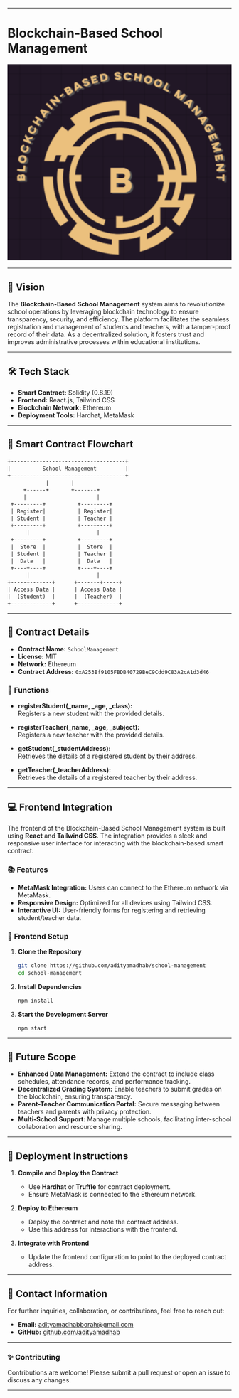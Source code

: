 
---

# Blockchain-Based School Management

![Project Logo](logo.png)

---

## 🎯 **Vision**

The **Blockchain-Based School Management** system aims to revolutionize school operations by leveraging blockchain technology to ensure transparency, security, and efficiency. The platform facilitates the seamless registration and management of students and teachers, with a tamper-proof record of their data. As a decentralized solution, it fosters trust and improves administrative processes within educational institutions.

---

## 🛠 **Tech Stack**

- **Smart Contract:** Solidity (0.8.19)
- **Frontend:** React.js, Tailwind CSS
- **Blockchain Network:** Ethereum
- **Deployment Tools:** Hardhat, MetaMask

---

## 🔗 **Smart Contract Flowchart**

```plaintext
+------------------------------------+
|          School Management         |
+------------------------------------+
            |       |               
     +------+       +-------+       
     |                      |       
 +---------+          +---------+   
 | Register|          | Register|   
 | Student |          | Teacher |   
 +----+----+          +----+----+   
      |                     |       
 +---------+          +---------+   
 |  Store  |          |  Store  |   
 | Student |          | Teacher |   
 |  Data   |          |  Data   |   
 +----+----+          +----+----+   
      |                     |       
+-----+-------+      +-------+-----+
| Access Data |      | Access Data |
|  (Student)  |      |  (Teacher)  |
+-------------+      +-------------+
```

---

## 📝 **Contract Details**

- **Contract Name:** `SchoolManagement`
- **License:** MIT
- **Network:** Ethereum
- **Contract Address:** `0xA253Bf9105FBDB40729BeC9Cdd9C83A2cA1d3d46`

### 🚀 **Functions**

- **registerStudent(_name, _age, _class):**  
  Registers a new student with the provided details.

- **registerTeacher(_name, _age, _subject):**  
  Registers a new teacher with the provided details.

- **getStudent(_studentAddress):**  
  Retrieves the details of a registered student by their address.

- **getTeacher(_teacherAddress):**  
  Retrieves the details of a registered teacher by their address.

---

## 💻 **Frontend Integration**

The frontend of the Blockchain-Based School Management system is built using **React** and **Tailwind CSS**. The integration provides a sleek and responsive user interface for interacting with the blockchain-based smart contract.

### 📚 **Features**

- **MetaMask Integration:** Users can connect to the Ethereum network via MetaMask.
- **Responsive Design:** Optimized for all devices using Tailwind CSS.
- **Interactive UI:** User-friendly forms for registering and retrieving student/teacher data.

### 📜 **Frontend Setup**

1. **Clone the Repository**
   ```bash
   git clone https://github.com/adityamadhab/school-management
   cd school-management
   ```

2. **Install Dependencies**
   ```bash
   npm install
   ```

3. **Start the Development Server**
   ```bash
   npm start
   ```

---

## 🌟 **Future Scope**

- **Enhanced Data Management:** Extend the contract to include class schedules, attendance records, and performance tracking.
- **Decentralized Grading System:** Enable teachers to submit grades on the blockchain, ensuring transparency.
- **Parent-Teacher Communication Portal:** Secure messaging between teachers and parents with privacy protection.
- **Multi-School Support:** Manage multiple schools, facilitating inter-school collaboration and resource sharing.

---

## 🚀 **Deployment Instructions**

1. **Compile and Deploy the Contract**
   - Use **Hardhat** or **Truffle** for contract deployment.
   - Ensure MetaMask is connected to the Ethereum network.

2. **Deploy to Ethereum**
   - Deploy the contract and note the contract address.
   - Use this address for interactions with the frontend.

3. **Integrate with Frontend**
   - Update the frontend configuration to point to the deployed contract address.

---

## 📧 **Contact Information**

For further inquiries, collaboration, or contributions, feel free to reach out:

- **Email:** [adityamadhabborah@gmail.com](mailto:adityamadhabborah@gmail.com)
- **GitHub:** [github.com/adityamadhab](https://github.com/adityamadhab)

---

### ✨ **Contributing**

Contributions are welcome! Please submit a pull request or open an issue to discuss any changes.

---

